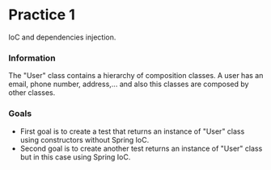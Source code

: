 # Practice 1

IoC and dependencies injection.

### Information

The "User" class contains a hierarchy of composition classes.
A user has an email, phone number, address,... and also this classes are composed by other classes.

### Goals

* First goal is to create a test that returns an instance of "User" class using constructors without Spring IoC.
* Second goal is to create another test returns an instance of "User" class but in this case using Spring IoC.



